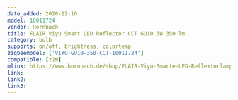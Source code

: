 ```yaml
---
date_added: 2020-12-10
model: 10011724
vendor: Hornbach
title: FLAIR Viyu Smart LED Reflector CCT GU10 5W 350 lm
category: bulb
supports: on/off, brightness, colortemp
zigbeemodel: ['VIYU-GU10-350-CCT-10011724']
compatible: [z2m]
mlink: https://www.hornbach.de/shop/FLAIR-Viyu-Smarte-LED-Reflektorlampe-GU10-5W50W-350-lm-2700-6500-K-warmweiss-tageslichtweiss-Kompatibel-mit-SMART-HOME-by-hornbach/10011724/artikel.html
link: 
link2: 
link3: 
---
```

